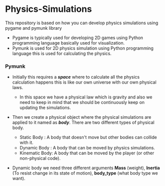 # Physics-Simulations
This repository is based on how you can develop physics simulations using pygame and pymunk library

* Pygame is typically used for developing 2D games using Python programming language basically used for visualization.
* Pymunk is used for 2D physics simulation using Python programming language this is used for calculating the physics. 

### Pymunk

* Initially this requires a <B><I>space</I></B> where to calculate all the physics calculation happens this is like our own universe with our own physical laws.
  
  * In this space we have a physical law which is gravity and also we need to keep in mind that we should be continuously keep on updating the simulations.

* Then we create a physical object where the physical simulations are applied to it named as <B><I>body</I></B>. There are two different types of physical body.

  * Static Body : A body that doesn't move but other bodies can collide with it.
  * Dynamic Body : A body that can be moved by physics simulations.
  * Kinematic Body: A body that can be moved by the player (or other non-physical code).

* Dynamic body we need three different arguments <B>Mass</B> (weight), <B>Inertia</B> (To resist change in its state of motion), <B>body_type</B> (what body type we want).

